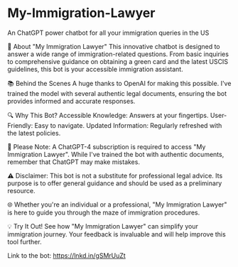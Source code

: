 # My-Immigration-Lawyer
An ChatGPT power chatbot for all your immigration queries in the US


🤖 About "My Immigration Lawyer"
This innovative chatbot is designed to answer a wide range of immigration-related questions. From basic inquiries to comprehensive guidance on obtaining a green card and the latest USCIS guidelines, this bot is your accessible immigration assistant.

📚 Behind the Scenes
A huge thanks to OpenAI for making this possible. I've trained the model with several authentic legal documents, ensuring the bot provides informed and accurate responses.

🔍 Why This Bot?
Accessible Knowledge: Answers at your fingertips.
User-Friendly: Easy to navigate.
Updated Information: Regularly refreshed with the latest policies.

📝 Please Note:
A ChatGPT-4 subscription is required to access "My Immigration Lawyer". While I've trained the bot with authentic documents, remember that ChatGPT may make mistakes.

⚠️ Disclaimer: This bot is not a substitute for professional legal advice. Its purpose is to offer general guidance and should be used as a preliminary resource.

🌐 Whether you're an individual or a professional, "My Immigration Lawyer" is here to guide you through the maze of immigration procedures.

💡 Try It Out!
See how "My Immigration Lawyer" can simplify your immigration journey. Your feedback is invaluable and will help improve this tool further.

Link to the bot: https://lnkd.in/gSMrUuZt
